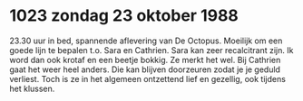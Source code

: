 # 1023 zondag 23 oktober 1988
23.30 uur in bed, spannende aflevering van De Octopus. Moeilijk om een goede lijn te bepalen t.o. Sara en Cathrien. Sara kan zeer recalcitrant zijn. Ik word dan ook krotaf en een beetje bokkig. Ze merkt het wel. Bij Cathrien gaat het weer heel anders. Die kan blijven doorzeuren zodat je je geduld verliest. Toch is ze in het algemeen ontzettend lief en gezellig, ook tijdens het klussen.  
